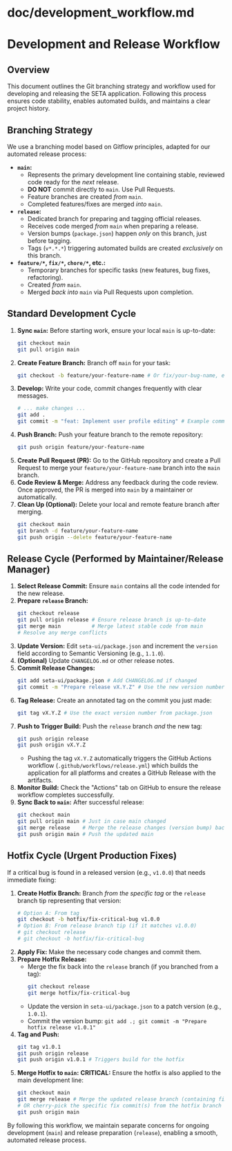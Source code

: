 # doc/development_workflow.md

# Development and Release Workflow

## Overview

This document outlines the Git branching strategy and workflow used for developing and releasing the SETA application. Following this process ensures code stability, enables automated builds, and maintains a clear project history.

## Branching Strategy

We use a branching model based on Gitflow principles, adapted for our automated release process:

*   **`main`:**
    *   Represents the primary development line containing stable, reviewed code ready for the *next* release.
    *   **DO NOT** commit directly to `main`. Use Pull Requests.
    *   Feature branches are created *from* `main`.
    *   Completed features/fixes are merged *into* `main`.
*   **`release`:**
    *   Dedicated branch for preparing and tagging official releases.
    *   Receives code merged *from* `main` when preparing a release.
    *   Version bumps (`package.json`) happen *only* on this branch, just before tagging.
    *   Tags (`v*.*.*`) triggering automated builds are created *exclusively* on this branch.
*   **`feature/*`, `fix/*`, `chore/*`, etc.:**
    *   Temporary branches for specific tasks (new features, bug fixes, refactoring).
    *   Created *from* `main`.
    *   Merged *back into* `main` via Pull Requests upon completion.

## Standard Development Cycle

1.  **Sync `main`:** Before starting work, ensure your local `main` is up-to-date:
    ```bash
    git checkout main
    git pull origin main
    ```
2.  **Create Feature Branch:** Branch off `main` for your task:
    ```bash
    git checkout -b feature/your-feature-name # Or fix/your-bug-name, etc.
    ```
3.  **Develop:** Write your code, commit changes frequently with clear messages.
    ```bash
    # ... make changes ...
    git add .
    git commit -m "feat: Implement user profile editing" # Example commit message
    ```
4.  **Push Branch:** Push your feature branch to the remote repository:
    ```bash
    git push origin feature/your-feature-name
    ```
5.  **Create Pull Request (PR):** Go to the GitHub repository and create a Pull Request to merge your `feature/your-feature-name` branch into the `main` branch.
6.  **Code Review & Merge:** Address any feedback during the code review. Once approved, the PR is merged into `main` by a maintainer or automatically.
7.  **Clean Up (Optional):** Delete your local and remote feature branch after merging.
    ```bash
    git checkout main
    git branch -d feature/your-feature-name
    git push origin --delete feature/your-feature-name
    ```

## Release Cycle (Performed by Maintainer/Release Manager)

1.  **Select Release Commit:** Ensure `main` contains all the code intended for the new release.
2.  **Prepare `release` Branch:**
    ```bash
    git checkout release
    git pull origin release # Ensure release branch is up-to-date
    git merge main          # Merge latest stable code from main
    # Resolve any merge conflicts
    ```
3.  **Update Version:** Edit `seta-ui/package.json` and increment the `version` field according to Semantic Versioning (e.g., `1.1.0`).
4.  **(Optional)** Update `CHANGELOG.md` or other release notes.
5.  **Commit Release Changes:**
    ```bash
    git add seta-ui/package.json # Add CHANGELOG.md if changed
    git commit -m "Prepare release vX.Y.Z" # Use the new version number
    ```
6.  **Tag Release:** Create an annotated tag on the commit you just made:
    ```bash
    git tag vX.Y.Z # Use the exact version number from package.json
    ```
7.  **Push to Trigger Build:** Push the `release` branch *and* the new tag:
    ```bash
    git push origin release
    git push origin vX.Y.Z
    ```
    *   Pushing the tag `vX.Y.Z` automatically triggers the GitHub Actions workflow (`.github/workflows/release.yml`) which builds the application for all platforms and creates a GitHub Release with the artifacts.
8.  **Monitor Build:** Check the "Actions" tab on GitHub to ensure the release workflow completes successfully.
9.  **Sync Back to `main`:** After successful release:
    ```bash
    git checkout main
    git pull origin main # Just in case main changed
    git merge release    # Merge the release changes (version bump) back
    git push origin main # Push the updated main
    ```

## Hotfix Cycle (Urgent Production Fixes)

If a critical bug is found in a released version (e.g., `v1.0.0`) that needs immediate fixing:

1.  **Create Hotfix Branch:** Branch *from the specific tag* or the `release` branch tip representing that version:
    ```bash
    # Option A: From tag
    git checkout -b hotfix/fix-critical-bug v1.0.0
    # Option B: From release branch tip (if it matches v1.0.0)
    # git checkout release
    # git checkout -b hotfix/fix-critical-bug
    ```
2.  **Apply Fix:** Make the necessary code changes and commit them.
3.  **Prepare Hotfix Release:**
    *   Merge the fix back into the `release` branch (if you branched from a tag):
        ```bash
        git checkout release
        git merge hotfix/fix-critical-bug
        ```
    *   Update the version in `seta-ui/package.json` to a patch version (e.g., `1.0.1`).
    *   Commit the version bump: `git add .; git commit -m "Prepare hotfix release v1.0.1"`
4.  **Tag and Push:**
    ```bash
    git tag v1.0.1
    git push origin release
    git push origin v1.0.1 # Triggers build for the hotfix
    ```
5.  **Merge Hotfix to `main`:** **CRITICAL:** Ensure the hotfix is also applied to the main development line:
    ```bash
    git checkout main
    git merge release # Merge the updated release branch (containing fix + version bump)
    # OR cherry-pick the specific fix commit(s) from the hotfix branch
    git push origin main
    ```

By following this workflow, we maintain separate concerns for ongoing development (`main`) and release preparation (`release`), enabling a smooth, automated release process.
